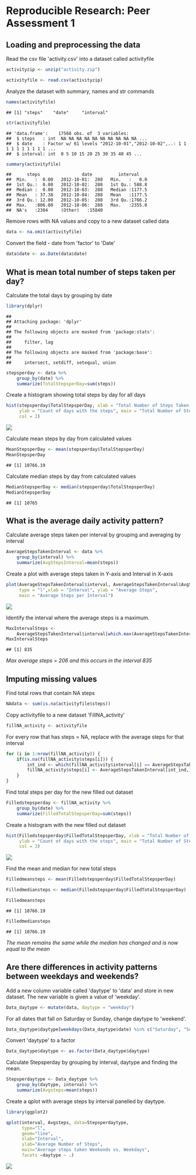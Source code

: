 # Reproducible Research: Peer Assessment 1


## Loading and preprocessing the data

Read the csv file 'activity.csv' into a dataset called activityfile


```r
activityzip <- unzip("activity.zip")

activityfile <- read.csv(activityzip)
```


Analyze the dataset with summary, names and str commands


```r
names(activityfile)
```

```
## [1] "steps"    "date"     "interval"
```

```r
str(activityfile)
```

```
## 'data.frame':	17568 obs. of  3 variables:
##  $ steps   : int  NA NA NA NA NA NA NA NA NA NA ...
##  $ date    : Factor w/ 61 levels "2012-10-01","2012-10-02",..: 1 1 1 1 1 1 1 1 1 1 ...
##  $ interval: int  0 5 10 15 20 25 30 35 40 45 ...
```

```r
summary(activityfile)
```

```
##      steps                date          interval     
##  Min.   :  0.00   2012-10-01:  288   Min.   :   0.0  
##  1st Qu.:  0.00   2012-10-02:  288   1st Qu.: 588.8  
##  Median :  0.00   2012-10-03:  288   Median :1177.5  
##  Mean   : 37.38   2012-10-04:  288   Mean   :1177.5  
##  3rd Qu.: 12.00   2012-10-05:  288   3rd Qu.:1766.2  
##  Max.   :806.00   2012-10-06:  288   Max.   :2355.0  
##  NA's   :2304     (Other)   :15840
```


Remove rows with NA values and copy to a new dataset called data


```r
data <- na.omit(activityfile)
```


Convert the field - date from 'factor' to 'Date'


```r
data$date <- as.Date(data$date)
```


## What is mean total number of steps taken per day?

Calculate the total days by grouping by date


```r
library(dplyr)
```

```
## 
## Attaching package: 'dplyr'
## 
## The following objects are masked from 'package:stats':
## 
##     filter, lag
## 
## The following objects are masked from 'package:base':
## 
##     intersect, setdiff, setequal, union
```

```r
stepsperday <- data %>% 
    group_by(date) %>% 
    summarize(TotalStepsperDay=sum(steps))
```


Create a histogram showing total steps by day for all days


```r
hist(stepsperday$TotalStepsperDay, xlab = "Total Number of Steps Taken Each Day", 
     ylab = "Count of days with the steps", main = "Total Number of Steps Taken Each Day", 
     col = 2)
```

![](PA1_template_files/figure-html/unnamed-chunk-6-1.png) 


Calculate mean steps by day from calculated values


```r
MeanStepsperDay <- mean(stepsperday$TotalStepsperDay)
MeanStepsperDay
```

```
## [1] 10766.19
```


Calculate median steps by day from calculated values


```r
MedianStepsperDay <- median(stepsperday$TotalStepsperDay)
MedianStepsperDay
```

```
## [1] 10765
```



## What is the average daily activity pattern?

Calculate average steps taken per interval by grouping and averaging by interval


```r
AverageStepsTakenInterval <- data %>% 
    group_by(interval) %>% 
    summarize(AvgStepsInterval=mean(steps))
```


Create a plot with average steps taken in Y-axis and Interval in X-axis


```r
plot(AverageStepsTakenInterval$interval, AverageStepsTakenInterval$AvgStepsInterval, 
     type = "l",xlab = "Interval", ylab = "Average Steps",
     main = "Average Steps per Interval")
```

![](PA1_template_files/figure-html/unnamed-chunk-10-1.png) 


Identify the interval where the average steps is a maximum.


```r
MaxIntervalSteps <- 
    AverageStepsTakenInterval$interval[which.max(AverageStepsTakenInterval$AvgStepsInterval)]
MaxIntervalSteps
```

```
## [1] 835
```


*Max average steps = 206 and this occurs in the interval 835*

## Imputing missing values

Find total rows that contain NA steps


```r
NAdata <- sum(is.na(activityfile$steps))
```


Copy activityfile to a new dataset 'FillNA_activity'


```r
fillNA_activity <- activityfile
```


For every row that has steps = NA, replace with the average steps for that interval


```r
for (i in 1:nrow(fillNA_activity)) { 
    if(is.na(fillNA_activity$steps[i])) {
        int_ind <- which(fillNA_activity$interval[i] == AverageStepsTakenInterval$interval)
        fillNA_activity$steps[i] <- AverageStepsTakenInterval[int_ind,]$AvgStepsInterval
    }
} 
```


Find total steps per day for the new filled out dataset


```r
Filledstepsperday <- fillNA_activity %>% 
    group_by(date) %>% 
    summarize(FilledTotalStepsperDay=sum(steps))
```


Create a histogram with the new filled out dataset


```r
hist(Filledstepsperday$FilledTotalStepsperDay, xlab = "Total Number of Steps Taken Each Day", 
     ylab = "Count of days with the steps", main = "Total Number of Steps Taken Each Day", 
     col = 3)
```

![](PA1_template_files/figure-html/unnamed-chunk-16-1.png) 


Find the mean and median for new total steps


```r
Filledmeansteps <- mean(Filledstepsperday$FilledTotalStepsperDay)

Filledmediansteps <- median(Filledstepsperday$FilledTotalStepsperDay)

Filledmeansteps
```

```
## [1] 10766.19
```

```r
Filledmediansteps
```

```
## [1] 10766.19
```


*The mean remains the same while the median has changed and is now equal to the mean*

## Are there differences in activity patterns between weekdays and weekends?

Add a new column variable called 'daytype' to 'data' and store in new dataset. The new variable is given a value of 'weekday'.


```r
Data_daytype <- mutate(data, daytype = "weekday")
```


For all dates that fall on Saturday or Sunday, change daytype to 'weekend'.


```r
Data_daytype$daytype[weekdays(Data_daytype$date) %in% c("Saturday", "Sunday")] <- "weekend"
```


Convert 'daytype' to a factor


```r
Data_daytype$daytype <- as.factor(Data_daytype$daytype)
```


Calculate Stepsperday by grouping by interval, daytype and finding the mean.


```r
Stepsperdaytype <- Data_daytype %>% 
    group_by(daytype, interval) %>% 
    summarize(Avgsteps=mean(steps))
```


Create a qplot with average steps by interval panelled by daytype.


```r
library(ggplot2)

qplot(interval, Avgsteps, data=Stepsperdaytype,
      type="l",
      geom="line",
      xlab="Interval",
      ylab="Average Number of Steps",
      main="Average steps taken Weekends vs. Weekdays",
      facets =daytype ~ .)
```

![](PA1_template_files/figure-html/unnamed-chunk-22-1.png) 


